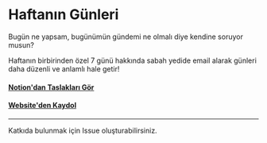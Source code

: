 # Haftanın Günleri
Bugün ne yapsam, bugünümün gündemi ne olmalı diye kendine soruyor musun? 

Haftanın birbirinden özel 7 günü hakkında sabah yedide email alarak günleri daha düzenli ve anlamlı hale getir!

#### [Notion'dan Taslakları Gör](https://farukcan.notion.site/Zaman-Anlamlar-5f588faa084e44ef83533849f8b439e4)
#### [Website'den Kaydol](https://days.puhulab.com/)

---

Katkıda bulunmak için Issue oluşturabilirsiniz.
